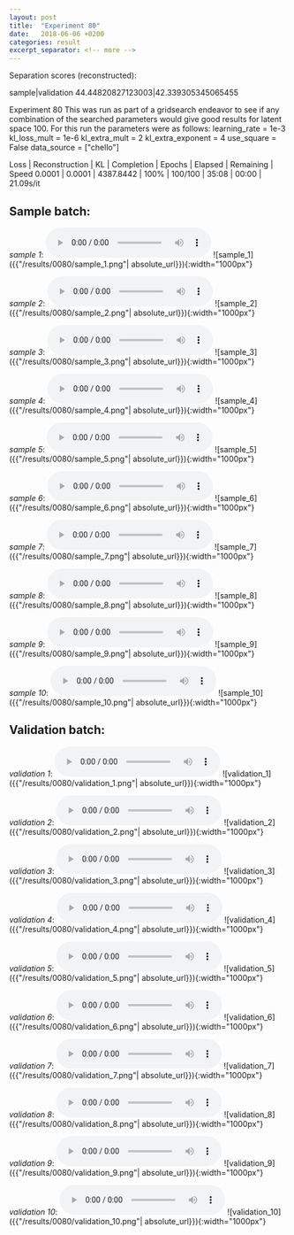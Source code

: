 ```yaml
---
layout: post
title:  "Experiment 80"
date:   2018-06-06 +0200
categories: result
excerpt_separator: <!-- more -->
---
```

Separation scores (reconstructed):

sample|validation
44.44820827123003|42.339305345065455
<!-- more -->
Experiment 80
This was run as part of a gridsearch endeavor to see if any combination of the searched parameters would give good results for latent space 100.
For this run the parameters were as follows:
learning_rate = 1e-3
kl_loss_mult = 1e-6
kl_extra_mult = 2
kl_extra_exponent = 4
use_square = False
data_source = ["chello"]

Loss | Reconstruction | KL | Completion | Epochs | Elapsed | Remaining | Speed
0.0001 | 0.0001 | 4387.8442 | 100% | 100/100 | 35:08 | 00:00 | 21.09s/it

## **Sample batch**:
_sample 1_:
<audio src="/ResultsOverview/results/0080/sample_1.wav" controls preload></audio>
![sample_1]({{"/results/0080/sample_1.png"| absolute_url}}){:width="1000px"}

_sample 2_:
<audio src="/ResultsOverview/results/0080/sample_2.wav" controls preload></audio>
![sample_2]({{"/results/0080/sample_2.png"| absolute_url}}){:width="1000px"}

_sample 3_:
<audio src="/ResultsOverview/results/0080/sample_3.wav" controls preload></audio>
![sample_3]({{"/results/0080/sample_3.png"| absolute_url}}){:width="1000px"}

_sample 4_:
<audio src="/ResultsOverview/results/0080/sample_4.wav" controls preload></audio>
![sample_4]({{"/results/0080/sample_4.png"| absolute_url}}){:width="1000px"}

_sample 5_:
<audio src="/ResultsOverview/results/0080/sample_5.wav" controls preload></audio>
![sample_5]({{"/results/0080/sample_5.png"| absolute_url}}){:width="1000px"}

_sample 6_:
<audio src="/ResultsOverview/results/0080/sample_6.wav" controls preload></audio>
![sample_6]({{"/results/0080/sample_6.png"| absolute_url}}){:width="1000px"}

_sample 7_:
<audio src="/ResultsOverview/results/0080/sample_7.wav" controls preload></audio>
![sample_7]({{"/results/0080/sample_7.png"| absolute_url}}){:width="1000px"}

_sample 8_:
<audio src="/ResultsOverview/results/0080/sample_8.wav" controls preload></audio>
![sample_8]({{"/results/0080/sample_8.png"| absolute_url}}){:width="1000px"}

_sample 9_:
<audio src="/ResultsOverview/results/0080/sample_9.wav" controls preload></audio>
![sample_9]({{"/results/0080/sample_9.png"| absolute_url}}){:width="1000px"}

_sample 10_:
<audio src="/ResultsOverview/results/0080/sample_10.wav" controls preload></audio>
![sample_10]({{"/results/0080/sample_10.png"| absolute_url}}){:width="1000px"}

## **Validation batch**:
_validation 1_:
<audio src="/ResultsOverview/results/0080/validation_1.wav" controls preload></audio>
![validation_1]({{"/results/0080/validation_1.png"| absolute_url}}){:width="1000px"}

_validation 2_:
<audio src="/ResultsOverview/results/0080/validation_2.wav" controls preload></audio>
![validation_2]({{"/results/0080/validation_2.png"| absolute_url}}){:width="1000px"}

_validation 3_:
<audio src="/ResultsOverview/results/0080/validation_3.wav" controls preload></audio>
![validation_3]({{"/results/0080/validation_3.png"| absolute_url}}){:width="1000px"}

_validation 4_:
<audio src="/ResultsOverview/results/0080/validation_4.wav" controls preload></audio>
![validation_4]({{"/results/0080/validation_4.png"| absolute_url}}){:width="1000px"}

_validation 5_:
<audio src="/ResultsOverview/results/0080/validation_5.wav" controls preload></audio>
![validation_5]({{"/results/0080/validation_5.png"| absolute_url}}){:width="1000px"}

_validation 6_:
<audio src="/ResultsOverview/results/0080/validation_6.wav" controls preload></audio>
![validation_6]({{"/results/0080/validation_6.png"| absolute_url}}){:width="1000px"}

_validation 7_:
<audio src="/ResultsOverview/results/0080/validation_7.wav" controls preload></audio>
![validation_7]({{"/results/0080/validation_7.png"| absolute_url}}){:width="1000px"}

_validation 8_:
<audio src="/ResultsOverview/results/0080/validation_8.wav" controls preload></audio>
![validation_8]({{"/results/0080/validation_8.png"| absolute_url}}){:width="1000px"}

_validation 9_:
<audio src="/ResultsOverview/results/0080/validation_9.wav" controls preload></audio>
![validation_9]({{"/results/0080/validation_9.png"| absolute_url}}){:width="1000px"}

_validation 10_:
<audio src="/ResultsOverview/results/0080/validation_10.wav" controls preload></audio>
![validation_10]({{"/results/0080/validation_10.png"| absolute_url}}){:width="1000px"}
